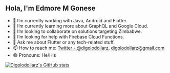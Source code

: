 ## Hola, I'm Edmore M Gonese

- 🔭 I’m currently working with Java, Android and Flutter.
- 🌱 I’m currently learning more about GraphQL and Google Cloud.
- 👯 I’m looking to collaborate on solutions targeting Zimbabwe.
- 🤔 I’m looking for help with Firebase Cloud Functions.
- 💬 Ask me about Flutter or any tech-related stuff.
- 📫 How to reach me: [Twitter - @digolodollarz](https://twitter.com/digolodollarz), [digolodollarz@gmail.com](mailto:digolodollarz@gmail.com)
- 😄 Pronouns: He/His

[![Digolodollarz's GitHub stats](https://github-readme-stats.vercel.app/api?username=digolodollarz&count_private=true)](https://github.com/digolodollarz)



